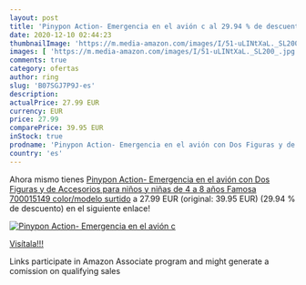 ```yaml
---
layout: post
title: 'Pinypon Action- Emergencia en el avión c al 29.94 % de descuento'
date: 2020-12-10 02:44:23
thumbnailImage: 'https://m.media-amazon.com/images/I/51-uLINtXaL._SL200_.jpg'
images: [ 'https://m.media-amazon.com/images/I/51-uLINtXaL._SL200_.jpg' ]
comments: true
category: ofertas
author: ring
slug: 'B07SGJ7P9J-es'
description:
actualPrice: 27.99 EUR
currency: EUR
price: 27.99
comparePrice: 39.95 EUR
inStock: true
prodname: 'Pinypon Action- Emergencia en el avión con Dos Figuras y de Accesorios  para niños y niñas de 4 a 8 años   Famosa 700015149    color/modelo surtido'
country: 'es'
---
```


Ahora mismo tienes [Pinypon Action- Emergencia en el avión con Dos Figuras y de Accesorios  para niños y niñas de 4 a 8 años   Famosa 700015149    color/modelo surtido](https://www.amazon.es/dp/B07SGJ7P9J/?tag=tolees-21) a 27.99 EUR (original: 39.95 EUR) (29.94 %  de descuento) en el siguiente enlace!

[![Pinypon Action- Emergencia en el avión c](https://m.media-amazon.com/images/I/51-uLINtXaL._SL200_.jpg)](https://www.amazon.es/dp/B07SGJ7P9J/?tag=tolees-21)

[Visítala!!!](https://www.amazon.es/dp/B07SGJ7P9J/?tag=tolees-21)

Links participate in Amazon Associate program and might generate a comission on qualifying sales
